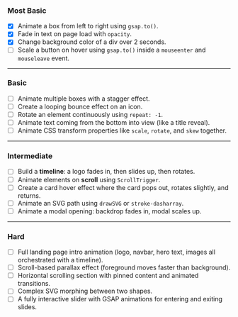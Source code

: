 ### **Most Basic**

- [x] Animate a box from left to right using `gsap.to()`.
- [x] Fade in text on page load with `opacity`.
- [x] Change background color of a div over 2 seconds.
- [ ] Scale a button on hover using `gsap.to()` inside a `mouseenter` and `mouseleave` event.

---

### **Basic**

- [ ] Animate multiple boxes with a stagger effect.
- [ ] Create a looping bounce effect on an icon.
- [ ] Rotate an element continuously using `repeat: -1`.
- [ ] Animate text coming from the bottom into view (like a title reveal).
- [ ] Animate CSS transform properties like `scale`, `rotate`, and `skew` together.

---

### **Intermediate**

- [ ] Build a **timeline**: a logo fades in, then slides up, then rotates.
- [ ] Animate elements on **scroll** using `ScrollTrigger`.
- [ ] Create a card hover effect where the card pops out, rotates slightly, and returns.
- [ ] Animate an SVG path using `drawSVG` or `stroke-dasharray`.
- [ ] Animate a modal opening: backdrop fades in, modal scales up.

---

### **Hard**

- [ ] Full landing page intro animation (logo, navbar, hero text, images all orchestrated with a timeline).
- [ ] Scroll-based parallax effect (foreground moves faster than background).
- [ ] Horizontal scrolling section with pinned content and animated transitions.
- [ ] Complex SVG morphing between two shapes.
- [ ] A fully interactive slider with GSAP animations for entering and exiting slides.